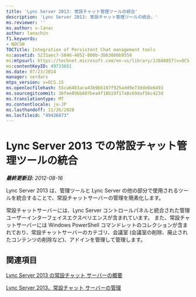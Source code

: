 ```yaml
---
title: 'Lync Server 2013: 常設チャット管理ツールの統合'
description: 'Lync Server 2013: 常設チャット管理ツールの統合。'
ms.reviewer: ''
ms.author: v-lanac
author: lanachin
f1.keywords:
- NOCSH
TOCTitle: Integration of Persistent Chat management tools
ms:assetid: 5231aec7-5046-4052-800b-3b63806b9558
ms:mtpsurl: https://technet.microsoft.com/en-us/library/JJ688057(v=OCS.15)
ms:contentKeyID: 49733651
ms.date: 07/23/2014
manager: serdars
mtps_version: v=OCS.15
ms.openlocfilehash: 55ca6403aca43b9bb197f925add9e73dde8e6493
ms.sourcegitcommit: 36fee89bb887bea4f18b19f17a8c69daf5bc423d
ms.translationtype: MT
ms.contentlocale: ja-JP
ms.lasthandoff: 11/26/2020
ms.locfileid: "49426873"
---
```

# <a name="integration-of-persistent-chat-management-tools-in-lync-server-2013"></a>Lync Server 2013 での常設チャット管理ツールの統合

<div data-xmlns="http://www.w3.org/1999/xhtml">

<div class="topic" data-xmlns="http://www.w3.org/1999/xhtml" data-msxsl="urn:schemas-microsoft-com:xslt" data-cs="https://msdn.microsoft.com/">

<div data-asp="https://msdn2.microsoft.com/asp">



</div>

<div id="mainSection">

<div id="mainBody">

<span> </span>

_**最終更新日:** 2012-08-16_

Lync Server 2013 は、管理ツールと Lync Server の他の部分で使用されるツールを統合することで、常設チャットサーバーの管理を簡素化します。

常設チャットサーバーには、Lync Server コントロールパネルと統合された管理ユーザーインターフェイスエクスペリエンスが含まれています。 また、常設チャットサーバーには Windows PowerShell コマンドレットのコレクションが含まれており、常設チャットサーバーのカテゴリ、会議室 (会議室の削除、廃止されたコンテンツの削除など)、アドインを管理して管理します。

<div>

## <a name="see-also"></a>関連項目


[Lync Server 2013 の常設チャット サーバーの概要](lync-server-2013-overview-of-persistent-chat-server.md)  


[Lync Server 2013、常設チャット サーバーの管理](managing-lync-server-2013-persistent-chat-server.md)  
  

</div>

</div>

<span> </span>

</div>

</div>

</div>

